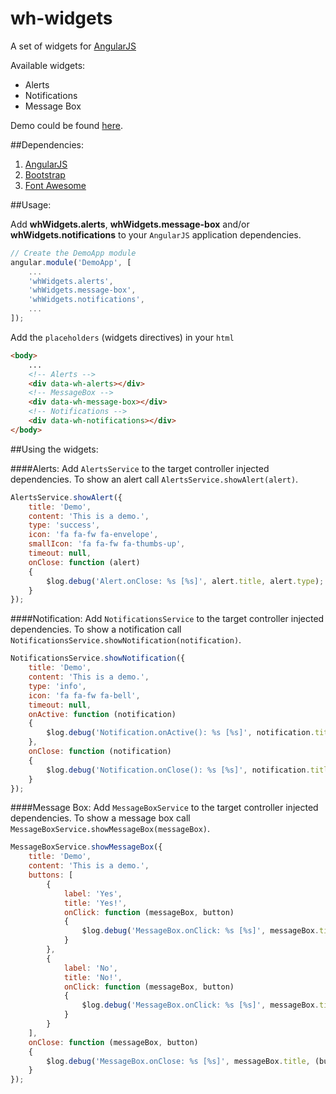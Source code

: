 wh-widgets
==========================

A set of widgets for [AngularJS](http://angularjs.org/)

Available widgets:
* Alerts
* Notifications
* Message Box

Demo could be found [here](http://kovachev.github.io/wh-widgets/).

##Dependencies:

1. [AngularJS](http://angularjs.org/)
2. [Bootstrap](http://getbootstrap.com/)
3. [Font Awesome](http://fortawesome.github.io/Font-Awesome/)

##Usage:

Add **whWidgets.alerts**, **whWidgets.message-box** and/or **whWidgets.notifications** to your `AngularJS` application dependencies.

```javascript
// Create the DemoApp module
angular.module('DemoApp', [
    ...
    'whWidgets.alerts',
    'whWidgets.message-box',
    'whWidgets.notifications',
    ...
]);
```

Add the `placeholders` (widgets directives) in your `html`
```html
<body>
    ...
    <!-- Alerts -->
    <div data-wh-alerts></div>
    <!-- MessageBox -->
    <div data-wh-message-box></div>
    <!-- Notifications -->
    <div data-wh-notifications></div>
</body>
```

##Using the widgets:

####Alerts:
Add `AlertsService` to the target controller injected dependencies.
To show an alert call `AlertsService.showAlert(alert)`.

```javascript
AlertsService.showAlert({
    title: 'Demo',
    content: 'This is a demo.',
    type: 'success',
    icon: 'fa fa-fw fa-envelope',
    smallIcon: 'fa fa-fw fa-thumbs-up',
    timeout: null,
    onClose: function (alert)
    {
        $log.debug('Alert.onClose: %s [%s]', alert.title, alert.type);
    }
});
```

####Notification:
Add `NotificationsService` to the target controller injected dependencies.
To show a notification call `NotificationsService.showNotification(notification)`.

```javascript
NotificationsService.showNotification({
    title: 'Demo',
    content: 'This is a demo.',
    type: 'info',
    icon: 'fa fa-fw fa-bell',
    timeout: null,
    onActive: function (notification)
    {
        $log.debug('Notification.onActive(): %s [%s]', notification.title, notification.type);
    },
    onClose: function (notification)
    {
        $log.debug('Notification.onClose(): %s [%s]', notification.title, notification.type);
    }
});
```

####Message Box:
Add `MessageBoxService` to the target controller injected dependencies.
To show a message box call `MessageBoxService.showMessageBox(messageBox)`.

```javascript
MessageBoxService.showMessageBox({
    title: 'Demo',
    content: 'This is a demo.',
    buttons: [
        {
            label: 'Yes',
            title: 'Yes!',
            onClick: function (messageBox, button)
            {
                $log.debug('MessageBox.onClick: %s [%s]', messageBox.title, button.label);
            }
        },
        {
            label: 'No',
            title: 'No!',
            onClick: function (messageBox, button)
            {
                $log.debug('MessageBox.onClick: %s [%s]', messageBox.title, button.label);
            }
        }
    ],
    onClose: function (messageBox, button)
    {
        $log.debug('MessageBox.onClose: %s [%s]', messageBox.title, (button ? button.label : 'N/A'));
    }
});
```
